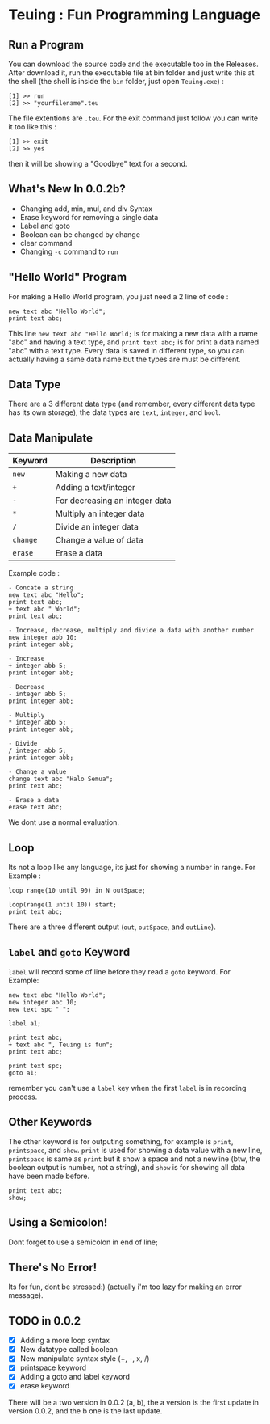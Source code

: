 # Teuing : Fun Programming Language
## Run a Program
You can download the source code and the executable too in the Releases. After download it, run the executable file at bin folder and just write this at the shell (the shell is inside the `bin` folder, just open `Teuing.exe`) : 
```
[1] >> run
[2] >> "yourfilename".teu
```
The file extentions are `.teu`. For the exit command just follow you can write it too like this : 
```
[1] >> exit
[2] >> yes
```
then it will be showing a "Goodbye" text for a second.
## What's New In 0.0.2b?
- Changing add, min, mul, and div Syntax
- Erase keyword for removing a single data
- Label and goto
- Boolean can be changed by change
- clear command
- Changing `-c` command to `run`
## "Hello World" Program
For making a Hello World program, you just need a 2 line of code : 
```
new text abc "Hello World";
print text abc;
```
This line `new text abc "Hello World;` is for making a new data with a name "abc" and having a text type, and `print text abc;` is for print a data named "abc" with a text type. Every data is saved in different type, so you can actually having a same data name but the types are must be different.
## Data Type
There are a 3 different data type (and remember, every different data type has its own storage), the data types are `text`, `integer`, and `bool`.
## Data Manipulate
| Keyword | Description                                                     |
|---------|-----------------------------------------------------------------|
|`new`    |Making a new data                                                |
|`+`      |Adding a text/integer                                            |
|`-`      |For decreasing an integer data                                   |
|`*`      |Multiply an integer data                                         |
|`/`      |Divide an integer data                                           |
|`change` |Change a value of data                                           |
|`erase`  |Erase a data                                                     |

Example code :

```
- Concate a string
new text abc "Hello";
print text abc;
+ text abc " World";
print text abc;

- Increase, decrease, multiply and divide a data with another number
new integer abb 10;
print integer abb;

- Increase
+ integer abb 5;
print integer abb;

- Decrease
- integer abb 5;
print integer abb;

- Multiply
* integer abb 5;
print integer abb;

- Divide
/ integer abb 5;
print integer abb;

- Change a value
change text abc "Halo Semua";
print text abc;

- Erase a data
erase text abc;
```
We dont use a normal evaluation.
## Loop
Its not a loop like any language, its just for showing a number in range.
For Example :
```
loop range(10 until 90) in N outSpace;

loop(range(1 until 10)) start;
print text abc;
```
There are a three different output (`out`, `outSpace`, and `outLine`).
## `label` and `goto` Keyword
`label` will record some of line before they read a `goto` keyword.
For Example:
```
new text abc "Hello World";
new integer abc 10;
new text spc " ";

label a1;

print text abc;
+ text abc ", Teuing is fun";
print text abc;

print text spc;
goto a1;
```
remember you can't use a `label` key when the first `label` is in recording process.
## Other Keywords
The other keyword is for outputing something, for example is `print`, `printspace`, and `show`. `print` is used for showing a data value with a new line, `printspace` is same as `print` but it show a space and not a newline (btw, the boolean output is number, not a string), and `show` is for showing all data have been made before.
```
print text abc;
show;
```
## Using a Semicolon!
Dont forget to use a semicolon in end of line;
## There's No Error!
Its for fun, dont be stressed:) (actually i'm too lazy for making an error message).
## TODO in 0.0.2
- [x] Adding a more loop syntax
- [x] New datatype called boolean
- [x] New manipulate syntax style (+, -, x, /)
- [x] printspace keyword
- [x] Adding a goto and label keyword
- [x] erase keyword

There will be a two version in 0.0.2 (a, b), the a version is the first update in version 0.0.2, and the b one is the last update.